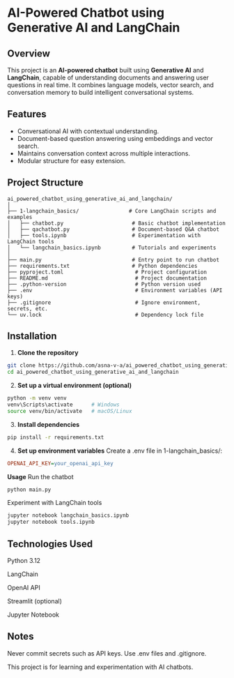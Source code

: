 # AI-Powered Chatbot using Generative AI and LangChain

## Overview
This project is an **AI-powered chatbot** built using **Generative AI** and **LangChain**, capable of understanding documents and answering user questions in real time. It combines language models, vector search, and conversation memory to build intelligent conversational systems.

## Features
- Conversational AI with contextual understanding.
- Document-based question answering using embeddings and vector search.
- Maintains conversation context across multiple interactions.
- Modular structure for easy extension.

## Project Structure

```plaintext
ai_powered_chatbot_using_generative_ai_and_langchain/
│
├── 1-langchain_basics/                # Core LangChain scripts and examples
│   ├── chatbot.py                      # Basic chatbot implementation
│   ├── qachatbot.py                    # Document-based Q&A chatbot
│   ├── tools.ipynb                     # Experimentation with LangChain tools
│   └── langchain_basics.ipynb          # Tutorials and experiments
│
├── main.py                             # Entry point to run chatbot
├── requirements.txt                    # Python dependencies
├── pyproject.toml                       # Project configuration
├── README.md                            # Project documentation
├── .python-version                      # Python version used
├── .env                                 # Environment variables (API keys)
├── .gitignore                           # Ignore environment, secrets, etc.
└── uv.lock                              # Dependency lock file
```

## Installation
1. **Clone the repository**
```bash
git clone https://github.com/asna-v-a/ai_powered_chatbot_using_generative_ai_and_langchain.git
cd ai_powered_chatbot_using_generative_ai_and_langchain
```
2. **Set up a virtual environment (optional)**

```bash
python -m venv venv
venv\Scripts\activate      # Windows
source venv/bin/activate   # macOS/Linux
```
3. **Install dependencies**

```bash
pip install -r requirements.txt
```

4. **Set up environment variables**
Create a .env file in 1-langchain_basics/:

```ini
OPENAI_API_KEY=your_openai_api_key
```

**Usage**
Run the chatbot

```bash
python main.py
```
Experiment with LangChain tools

```bash
jupyter notebook langchain_basics.ipynb
jupyter notebook tools.ipynb
```

## Technologies Used

Python 3.12

LangChain

OpenAI API

Streamlit (optional)

Jupyter Notebook

## Notes

Never commit secrets such as API keys. Use .env files and .gitignore.

This project is for learning and experimentation with AI chatbots.
